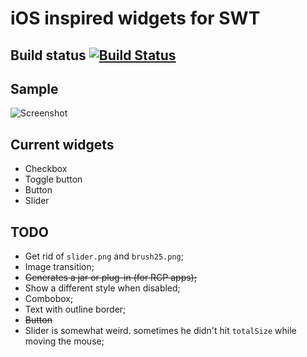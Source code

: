 # ﻿iOS inspired widgets for SWT

## Build status [![Build Status](https://secure.travis-ci.org/germantech/ios-widgets.png?branch=master)](http://travis-ci.org/germantech/ios-widgets)

## Sample
![Screenshot](http://i.imgur.com/uCjPf.png)

## Current widgets
* Checkbox
* Toggle button  
* Button
* Slider

## TODO  
* Get rid of `slider.png` and `brush25.png`;  
* Image transition;  
* ~~Generates a jar or plug-in (for RCP apps);~~    
* Show a different style when disabled;  
* Combobox;  
* Text with outline border;    
* ~~Button~~
* Slider is somewhat weird. sometimes he didn't hit `totalSize` while moving the mouse;  